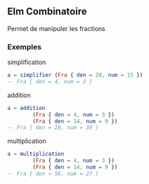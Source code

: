 ## Elm Combinatoire

Permet de manipuler les fractions


### Exemples 

simplification

```elm 
a = simplifier (Fra { den = 20, num = 15 })
-- Fra { den = 4, num = 3 }
```

addition 
```elm
a = addition
        (Fra { den = 4, num = 3 })
        (Fra { den = 14, num = 9 })
-- Fra { den = 28, num = 39 } 
```

multiplication
```elm
a = multiplication
        (Fra { den = 4, num = 3 })
        (Fra { den = 14, num = 9 })
-- Fra { den = 56, num = 27 } 
```